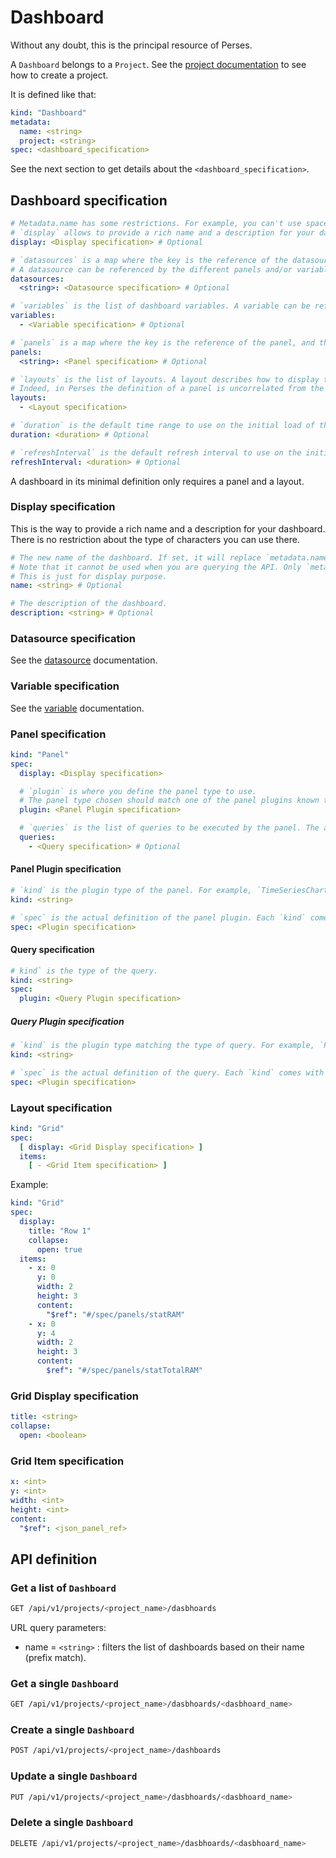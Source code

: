 # Dashboard

Without any doubt, this is the principal resource of Perses.

A `Dashboard` belongs to a `Project`. See the [project documentation](./project.md) to see how to create a project.

It is defined like that:

```yaml
kind: "Dashboard"
metadata:
  name: <string>
  project: <string>
spec: <dashboard_specification>
```

See the next section to get details about the `<dashboard_specification>`.

## Dashboard specification

```yaml
# Metadata.name has some restrictions. For example, you can't use space there.
# `display` allows to provide a rich name and a description for your dashboard.
display: <Display specification> # Optional

# `datasources` is a map where the key is the reference of the datasource. The value is the actual datasource definition.
# A datasource can be referenced by the different panels and/or variables.
datasources:
  <string>: <Datasource specification> # Optional

# `variables` is the list of dashboard variables. A variable can be referenced by the different panels and/or by other variables.
variables:
  - <Variable specification> # Optional

# `panels` is a map where the key is the reference of the panel, and the value is the actual panel definition
panels:
  <string>: <Panel specification> # Optional

# `layouts` is the list of layouts. A layout describes how to display the list of panels. 
# Indeed, in Perses the definition of a panel is uncorrelated from the definition of where to position it.
layouts:
  - <Layout specification>

# `duration` is the default time range to use on the initial load of the dashboard.
duration: <duration> # Optional

# `refreshInterval` is the default refresh interval to use on the initial load of the dashboard.
refreshInterval: <duration> # Optional
```

A dashboard in its minimal definition only requires a panel and a layout.

### Display specification

This is the way to provide a rich name and a description for your dashboard. There is no restriction about the type of
characters you can use there.

```yaml
# The new name of the dashboard. If set, it will replace `metadata.name` in the dashboard title in the UI.
# Note that it cannot be used when you are querying the API. Only `metadata.name` can be used to reference the dashboard.
# This is just for display purpose.
name: <string> # Optional

# The description of the dashboard.
description: <string> # Optional
```

### Datasource specification

See the [datasource](./datasource.md) documentation.

### Variable specification

See the [variable](./variable.md) documentation.

### Panel specification

```yaml
kind: "Panel"
spec:
  display: <Display specification>

  # `plugin` is where you define the panel type to use.
  # The panel type chosen should match one of the panel plugins known to the Perses instance.
  plugin: <Panel Plugin specification>

  # `queries` is the list of queries to be executed by the panel. The available types of query are conditioned by the type of panel & the type of datasource used.
  queries:
    - <Query specification> # Optional
```

#### Panel Plugin specification

```yaml
# `kind` is the plugin type of the panel. For example, `TimeSeriesChart`.
kind: <string>

# `spec` is the actual definition of the panel plugin. Each `kind` comes with its own `spec`.
spec: <Plugin specification>
```

#### Query specification

```yaml
# kind` is the type of the query.
kind: <string>
spec:
  plugin: <Query Plugin specification>
```

##### Query Plugin specification

```yaml
# `kind` is the plugin type matching the type of query. For example, `PrometheusTimeSeriesQuery` for the query type `TimeSeriesQuery`.
kind: <string>

# `spec` is the actual definition of the query. Each `kind` comes with its own `spec`.
spec: <Plugin specification>
```

### Layout specification

```yaml
kind: "Grid"
spec:
  [ display: <Grid Display specification> ]
  items:
    [ - <Grid Item specification> ]
```

Example:

```yaml
kind: "Grid"
spec:
  display:
    title: "Row 1"
    collapse:
      open: true
  items:
    - x: 0
      y: 0
      width: 2
      height: 3
      content:
        "$ref": "#/spec/panels/statRAM"
    - x: 0
      y: 4
      width: 2
      height: 3
      content:
        $ref": "#/spec/panels/statTotalRAM"
```

### Grid Display specification

```yaml
title: <string>
collapse:
  open: <boolean>
```

### Grid Item specification

```yaml
x: <int>
y: <int>
width: <int>
height: <int>
content:
  "$ref": <json_panel_ref>
```

## API definition

### Get a list of `Dashboard`

```bash
GET /api/v1/projects/<project_name>/dasbhoards
```

URL query parameters:

- name = `<string>` : filters the list of dashboards based on their name (prefix match).

### Get a single `Dashboard`

```bash
GET /api/v1/projects/<project_name>/dasbhoards/<dasbhoard_name>
```

### Create a single `Dashboard`

```bash
POST /api/v1/projects/<project_name>/dashboards
```

### Update a single `Dashboard`

```bash
PUT /api/v1/projects/<project_name>/dasbhoards/<dasbhoard_name>
```

### Delete a single `Dashboard`

```bash
DELETE /api/v1/projects/<project_name>/dasbhoards/<dasbhoard_name>
```

